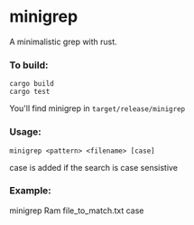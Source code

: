 # minigrep
A minimalistic grep with rust.

### To build:

    cargo build
    cargo test

You'll find minigrep in `target/release/minigrep`

### Usage:

`minigrep <pattern> <filename> [case]`

case is added if the search is case sensistive

### Example:
minigrep Ram file_to_match.txt case





